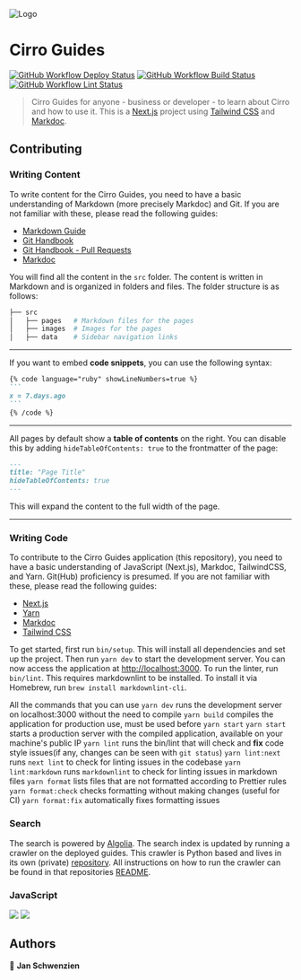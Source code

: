 ![Logo](/.github/cirro-guides-banner.png)

# Cirro Guides

[![GitHub Workflow Deploy Status](https://img.shields.io/github/actions/workflow/status/test-IO/cirro-guides/deploy.yml?label=Deploy&logo=github&style=flat-square)](https://github.com/test-IO/cirro-guides/actions/workflows/deploy.yml)
[![GitHub Workflow Build Status](https://img.shields.io/github/actions/workflow/status/test-IO/cirro-guides/build.yml?label=Build&logo=github&style=flat-square)](https://github.com/test-IO/cirro-guides/actions/workflows/build.yml)
[![GitHub Workflow Lint Status](https://img.shields.io/github/actions/workflow/status/test-IO/cirro-guides/lints.yml?label=Lints&logo=github&style=flat-square)](https://github.com/test-IO/cirro-guides/actions/workflows/lints.yml)

> Cirro Guides for anyone - business or developer - to learn about Cirro and how to use it.
> This is a [Next.js](https://nextjs.org/) project using [Tailwind CSS](https://tailwindcss.com/) and [Markdoc](https://markdoc.dev/).

## Contributing

### Writing Content

To write content for the Cirro Guides, you need to have a basic understanding of Markdown (more precisely Markdoc) and Git. If you are not familiar with these, please read the following guides:

- [Markdown Guide](https://www.markdownguide.org/)
- [Git Handbook](https://guides.github.com/introduction/git-handbook/)
- [Git Handbook - Pull Requests](https://guides.github.com/activities/forking/#making-a-pull-request)
- [Markdoc](https://markdoc.dev/)

You will find all the content in the `src` folder. The content is written in Markdown and is organized in folders and files. The folder structure is as follows:

```bash
├── src
│   ├── pages   # Markdown files for the pages
│   ├── images  # Images for the pages
│   ├── data    # Sidebar navigation links
```

---

If you want to embed **code snippets**, you can use the following syntax:

````Markdown
{% code language="ruby" showLineNumbers=true %}
```
x = 7.days.ago
```
{% /code %}
````

---

All pages by default show a **table of contents** on the right. You can disable this by adding `hideTableOfContents: true` to the frontmatter of the page:

```Markdown
---
title: "Page Title"
hideTableOfContents: true
---
```

This will expand the content to the full width of the page.

---

### Writing Code

To contribute to the Cirro Guides application (this repository), you need to have a basic understanding of JavaScript (Next.js), Markdoc, TailwindCSS, and Yarn. Git(Hub) proficiency is presumed. If you are not familiar with these, please read the following guides:

- [Next.js](https://nextjs.org/docs/getting-started)
- [Yarn](https://yarnpkg.com/getting-started)
- [Markdoc](https://markdoc.dev/)
- [Tailwind CSS](https://tailwindcss.com/docs)

To get started, first run `bin/setup`. This will install all dependencies and set up the project. Then run `yarn dev` to start the development server. You can now access the application at [http://localhost:3000](http://localhost:3000).
To run the linter, run `bin/lint`. This requires markdownlint to be installed. To install it via Homebrew, run `brew install markdownlint-cli`.

All the commands that you can use
`yarn dev` runs the development server on localhost:3000 without the need to compile
`yarn build` compiles the application for production use, must be used before `yarn start`
`yarn start` starts a production server with the compiled application, available on your machine's public IP
`yarn lint` runs the bin/lint that will check and **fix** code style issues(if any, changes can be seen with `git status`)
`yarn lint:next` runs `next lint` to check for linting issues in the codebase
`yarn lint:markdown` runs `markdownlint` to check for linting issues in markdown files
`yarn format` lists files that are not formatted according to Prettier rules
`yarn format:check` checks formatting without making changes (useful for CI)
`yarn format:fix` automatically fixes formatting issues

### Search

The search is powered by [Algolia](https://www.algolia.com/). The search index is updated by running a crawler on the deployed guides. This crawler is Python based and lives in its own (private) [repository](https://github.com/test-IO/cirro-guides-scraper). All instructions on how to run the crawler can be found in that repositories [README](https://github.com/test-IO/cirro-guides-scraper#readme).

### JavaScript

<p>
  <img src="https://img.shields.io/badge/node-20.x.x-blue.svg" />
  <img src="https://img.shields.io/badge/yarn-1.22.x-blue.svg" />
</p>

## Authors

👤 **Jan Schwenzien**
